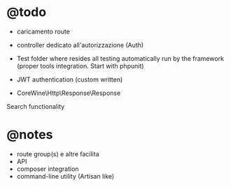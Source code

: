 

# @todo

- caricamento route
- controller dedicato all'autorizzazione (Auth)
- Test folder where resides all testing automatically run by the framework (proper tools integration. Start with phpunit)
- JWT authentication (custom written)


- CoreWine\Http\Response\Response

Search functionality



# @notes

- route group(s) e altre facilita
- API
- composer integration
- command-line utility (Artisan like)

